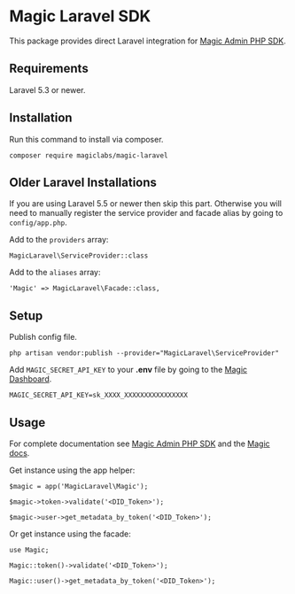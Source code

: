 # Magic Laravel SDK

This package provides direct Laravel integration for [Magic Admin PHP SDK](https://github.com/magiclabs/magic-admin-php).

## Requirements

Laravel 5.3 or newer.

## Installation

Run this command to install via composer.

```
composer require magiclabs/magic-laravel
```

## Older Laravel Installations

If you are using Laravel 5.5 or newer then skip this part. Otherwise you will need to manually register the service provider and facade alias by going to `config/app.php`.

Add to the `providers` array:

```
MagicLaravel\ServiceProvider::class
```

Add to the `aliases` array:

```
'Magic' => MagicLaravel\Facade::class,
```

## Setup

Publish config file.

```
php artisan vendor:publish --provider="MagicLaravel\ServiceProvider"
```

Add `MAGIC_SECRET_API_KEY` to your **.env** file by going to the [Magic Dashboard](https://dashboard.magic.link).

```
MAGIC_SECRET_API_KEY=sk_XXXX_XXXXXXXXXXXXXXXX
```

## Usage

For complete documentation see [Magic Admin PHP SDK](https://github.com/magiclabs/magic-admin-php) and the [Magic docs](https://docs.magic.link/admin-sdk/php/get-started).

Get instance using the app helper:

```
$magic = app('MagicLaravel\Magic');

$magic->token->validate('<DID_Token>');

$magic->user->get_metadata_by_token('<DID_Token>');
```

Or get instance using the facade:

```
use Magic;

Magic::token()->validate('<DID_Token>');

Magic::user()->get_metadata_by_token('<DID_Token>');
```

